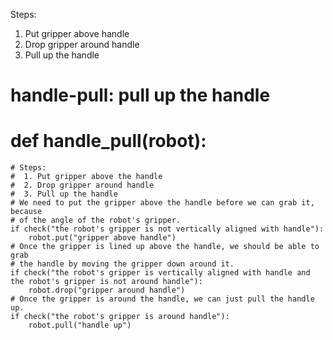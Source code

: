 

Steps:
1. Put gripper above handle
2. Drop gripper around handle
3. Pull up the handle

# handle-pull: pull up the handle
# def handle_pull(robot):
    # Steps:
    #  1. Put gripper above the handle
    #  2. Drop gripper around handle
    #  3. Pull up the handle
    # We need to put the gripper above the handle before we can grab it, because
    # of the angle of the robot's gripper.
    if check("the robot's gripper is not vertically aligned with handle"):
        robot.put("gripper above handle")
    # Once the gripper is lined up above the handle, we should be able to grab
    # the handle by moving the gripper down around it.
    if check("the robot's gripper is vertically aligned with handle and the robot's gripper is not around handle"):
        robot.drop("gripper around handle")
    # Once the gripper is around the handle, we can just pull the handle up.
    if check("the robot's gripper is around handle"):
        robot.pull("handle up")